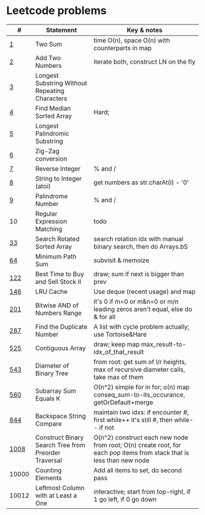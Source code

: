 # Leetcode problems

| # | Statement | Key & notes |
| - | --------- | ----------- |
[1](https://leetcode.com/problems/two-sum/) | Two Sum | time O(n), space O(n) with counterparts in map
[2](https://leetcode.com/problems/add-two-numbers) | Add Two Numbers | iterate both, construct LN on the fly
[3](https://leetcode.com/problems/longest-substring-without-repeating-characters) | Longest Substring Without Repeating Characters
[4](https://leetcode.com/problems/median-of-two-sorted-arrays/) | Find Median Sorted Array | Hard;
[5](https://leetcode.com/problems/longest-palindromic-substring) | Longest Palindromic Substring
[6](https://leetcode.com/problems/zigzag-conversion) | Zig-Zag conversion
[7](https://leetcode.com/problems/reverse-integer) | Reverse Integer | % and /
[8](https://leetcode.com/problems/string-to-integer-atoi) | String to Integer (atoi) | get numbers as str.charAt(i) - '0'
[9](https://leetcode.com/problems/palindrome-number) | Palindrome Number | % and /
10 | Regular Expression Matching | todo
[33](https://leetcode.com/problems/search-in-rotated-sorted-array/) | Search Rotated Sorted Array | search rotation idx with manual binary search, then do Arrays.bS
[64](https://leetcode.com/problems/minimum-path-sum/) | Minimum Path Sum | subvisit & memoize
[122](https://leetcode.com/problems/best-time-to-buy-and-sell-stock-ii/) | Best Time to Buy and Sell Stock II | draw; sum if next is bigger than prev
[146](https://leetcode.com/problems/lru-cache/) | LRU Cache | Use deque (recent usage) and map
[201](https://leetcode.com/problems/bitwise-and-of-numbers-range/) | Bitwise AND of Numbers Range | it's 0 if m=0 or m&n=0 or m/n leading zeros aren't equal, else do & for all
[287](https://leetcode.com/problems/find-the-duplicate-number/) | Find the Duplicate Number | A list with cycle problem actually; use Tortoise&Hare
[525](https://leetcode.com/problems/contiguous-array/) | Contiguous Array | draw; keep map max_result-to-idx_of_that_result
[543](https://leetcode.com/problems/diameter-of-binary-tree/) | Diameter of Binary Tree | from root: get sum of l/r heights, max of recursive diameter calls, take max of them
[560](https://leetcode.com/problems/subarray-sum-equals-k/) | Subarray Sum Equals K | O(n^2) simple for in for; o(n) map conseq_sum-to-its_occurance, getOrDefault+merge
[844](https://leetcode.com/problems/backspace-string-compare/) | Backspace String Compare | maintain two idxs: if encounter #, first while++ it's still #, then while-- if not
[1008](https://leetcode.com/problems/construct-binary-search-tree-from-preorder-traversal/) | Construct Binary Search Tree from Preorder Traversal | O(n^2) construct each new node from root; O(n) create root, for each pop items from stack that is less than new node
10000 | Counting Elements | Add all items to set, do second pass
10012 | Leftmost Column with at Least a One | interactive; start from top-right, if 1 go left, if 0 go down 
